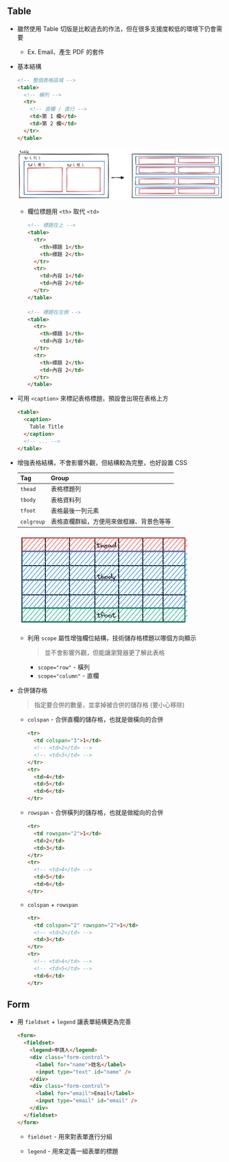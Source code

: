 ## Table

- 雖然使用 Table 切版是比較過去的作法，但在很多支援度較低的環境下仍會需要

  - Ex. Email、產生 PDF 的套件

- 基本結構

  ```html
  <!-- 整個表格區域 -->
  <table>
    <!-- 橫列 -->
    <tr>
      <!-- 直欄 / 直行 -->
      <td>第 1 欄</td>
      <td>第 2 欄</td>
    </tr>
  </table>
  ```

  <img src="./img/html_table_basic.png" width="500">

  - 欄位標題用 `<th>` 取代 `<td>`

    ```html
    <!-- 標題在上 -->
    <table>
      <tr>
        <th>標題 1</th>
        <th>標題 2</th>
      </tr>
      <tr>
        <td>內容 1</td>
        <td>內容 2</td>
      </tr>
    </table>

    <!-- 標題在左側 -->
    <table>
      <tr>
        <th>標題 1</th>
        <td>內容 1</td>
      </tr>
      <tr>
        <th>標題 2</th>
        <td>內容 2</td>
      </tr>
    </table>
    ```

- 可用 `<caption>` 來標記表格標題，預設會出現在表格上方

  ```html
  <table>
    <caption>
      Table Title
    </caption>
    <!-- ... -->
  </table>
  ```

- 增強表格結構，不會影響外觀，但結構較為完整，也好設置 CSS

  | Tag        | Group                                    |
  | ---------- | ---------------------------------------- |
  | `thead`    | 表格標題列                               |
  | `tbody`    | 表格資料列                               |
  | `tfoot`    | 表格最後一列元素                         |
  | `colgroup` | 表格直欄群組，方便用來做框線、背景色等等 |

  <img src="./img/html_table-structure.png" width="400">

  - 利用 `scope` 屬性增強欄位結構，技術儲存格標題以哪個方向顯示

    > 並不會影響外觀，但能讓瀏覽器更了解此表格

    - `scope="row"` - 橫列
    - `scope="column"` - 直欄

- 合併儲存格

  > 指定要合併的數量，並拿掉被合併的儲存格 (要小心移除)

  - `colspan` - 合併直欄的儲存格，也就是做橫向的合併

    ```html
    <tr>
      <td colspan="3">1</td>
      <!-- <td>2</td> -->
      <!-- <td>3</td> -->
    </tr>
    <tr>
      <td>4</td>
      <td>5</td>
      <td>6</td>
    </tr>
    ```

  - `rowspan` - 合併橫列的儲存格，也就是做縱向的合併

    ```html
    <tr>
      <td rowspan="2">1</td>
      <td>2</td>
      <td>3</td>
    </tr>
    <tr>
      <!-- <td>4</td> -->
      <td>5</td>
      <td>6</td>
    </tr>
    ```

  - `colspan` + `rowspan`

    ```html
    <tr>
      <td colspan="2" rowspan="2">1</td>
      <!-- <td>2</td> -->
      <td>3</td>
    </tr>
    <tr>
      <!-- <td>4</td> -->
      <!-- <td>5</td> -->
      <td>6</td>
    </tr>
    ```

## Form

- 用 `fieldset` + `legend` 讓表單結構更為完善

  ```html
  <form>
    <fieldset>
      <legend>申請人</legend>
      <div class="form-control">
        <label for="name">姓名</label>
        <input type="text" id="name" />
      </div>
      <div class="form-control">
        <label for="email">Email</label>
        <input type="email" id="email" />
      </div>
    </fieldset>
  </form>
  ```

  - `fieldset` - 用來對表單進行分組

  - `legend` - 用來定義一組表單的標題
